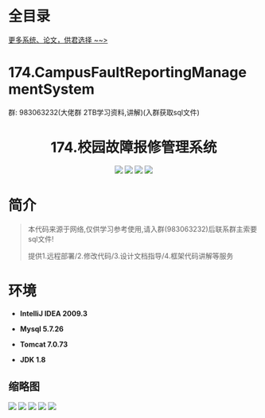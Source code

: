 # 全目录

[更多系统、论文，供君选择 ~~>](https://www.bitwise.net.cn)

# 174.CampusFaultReportingManagementSystem

<p>群: 983063232(大佬群 2TB学习资料,讲解)(入群获取sql文件)</p>

<p><h1 align="center">174.校园故障报修管理系统</h1></p>


<p align="center">
	<img src="https://img.shields.io/badge/jdk-1.8-orange.svg"/>
    <img src="https://img.shields.io/badge/springBoot-5.x-lightgrey.svg"/>
    <img src="https://img.shields.io/badge/jsp-3.x-blue.svg"/>
    <img src="https://img.shields.io/badge/mysql-5.x-yellow.svg"/>
</p>

# 简介


> 本代码来源于网络,仅供学习参考使用,请入群(983063232)后联系群主索要sql文件!
>
> 提供1.远程部署/2.修改代码/3.设计文档指导/4.框架代码讲解等服务




# 环境

- <b>IntelliJ IDEA 2009.3</b>

- <b>Mysql 5.7.26</b>

- <b>Tomcat 7.0.73</b>

- <b>JDK 1.8</b>




## 缩略图

![](https://bitwise.oss-cn-heyuan.aliyuncs.com/2024/9/10/30f9fe73-faf1-4062-afca-45fee69df7e9.png)
![](https://bitwise.oss-cn-heyuan.aliyuncs.com/2024/9/10/8844b506-56ca-4b0f-9ffa-703a511d0194.png)
![](https://bitwise.oss-cn-heyuan.aliyuncs.com/2024/9/10/09c94061-0fbc-4214-a693-cba9eefaf9d7.png)
![](https://bitwise.oss-cn-heyuan.aliyuncs.com/2024/9/10/97354a09-424f-4a11-adff-41cb7e69978b.png)
![](https://bitwise.oss-cn-heyuan.aliyuncs.com/2024/9/10/fabd23e5-569d-4a5d-9671-f88c2bf02274.png)


